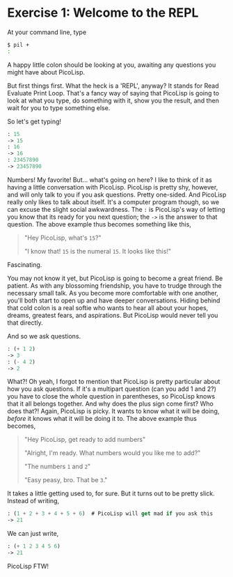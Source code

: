 # Exercise 1: Welcome to the REPL

At your command line, type
```bash
$ pil +
:
```
A happy little colon should be looking at you, awaiting any questions you might have about PicoLisp.

But first things first. What the heck is a 'REPL', anyway? It stands for Read Evaluate Print Loop. That's a fancy way of saying that PicoLisp is going to look at what you type, do something with it, show you the result, and then wait for you to type something else.

So let's get typing!
```lisp
: 15
-> 15
: 16
-> 16
: 23457890
-> 23457890
```
Numbers! My favorite! But... what's going on here? I like to think of it as having a little conversation with PicoLisp. PicoLisp is pretty shy, however, and will only talk to you if you ask questions. Pretty one-sided. And PicoLisp really only likes to talk about itself. It's a computer program though, so we can excuse the slight social awkwardness. The `:` is PicoLisp's way of letting you know that its ready for you next question; the `->` is the answer to that question. The above example thus becomes something like this,

> "Hey PicoLisp, what's `15`?"
>
> "I know that! `15` is the numeral `15`. It looks like this!"

Fascinating.

You may not know it yet, but PicoLisp is going to become a great friend. Be patient. As with any blossoming friendship, you have to trudge through the necessary small talk. As you become more comfortable with one another, you'll both start to open up and have deeper conversations. Hiding behind that cold colon is a real softie who wants to hear all about your hopes, dreams, greatest fears, and aspirations. But PicoLisp would never tell you that directly.

And so we ask questions.
```lisp
: (+ 1 2)
-> 3
: (- 4 2)
-> 2
```
What?! Oh yeah, I forgot to mention that PicoLisp is pretty particular about how you ask questions. If it's a multipart question (can you add 1 and 2?) you have to close the whole question in parentheses, so PicoLisp knows that it all belongs together. And why does the plus sign come first? Who does that?! Again, PicoLisp is picky. It wants to know what it will be doing, *before* it knows what it will be doing it to. The above example thus becomes,

> "Hey PicoLisp, get ready to add numbers"
>
> "Alright, I'm ready. What numbers would you like me to add?"
>
> "The numbers `1` and `2`"
>
> "Easy peasy, bro. That be `3`."

It takes a little getting used to, for sure. But it turns out to be pretty slick. Instead of writing,
```lisp
: (1 + 2 + 3 + 4 + 5 + 6)  # PicoLisp will get mad if you ask this
-> 21
```
We can just write,
```lisp
: (+ 1 2 3 4 5 6)
-> 21
```
PicoLisp FTW! 



